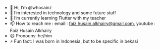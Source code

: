 - 👋 Hi, I’m @whosainz
- 👀 I’m interested in technology and some future stuff
- 🌱 I’m currently learning Flutter with my teacher
- 📫 How to reach me : email : faiz.husain.alkhairy@gmail.com, youtube : Faiz Husain Alkhairy
- 😄 Pronouns: he/him
- ⚡ Fun fact: I was born in Indonesia, but to be specific in bekasi

<!---
whosainz/whosainz is a ✨ special ✨ repository because its `README.md` (this file) appears on your GitHub profile.
You can click the Preview link to take a look at your changes.
--->
